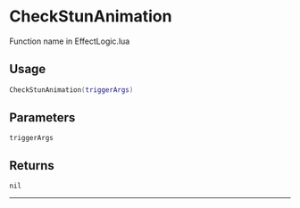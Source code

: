 # CheckStunAnimation
Function name in EffectLogic.lua
## Usage
```lua
CheckStunAnimation(triggerArgs)
```
## Parameters
`triggerArgs`
## Returns
`nil`

---